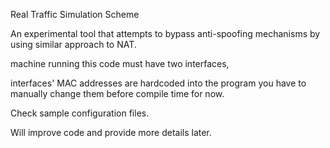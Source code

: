 Real Traffic Simulation Scheme

An experimental tool that attempts to bypass anti-spoofing mechanisms
by using similar approach to NAT.


machine running this code must have two interfaces,


interfaces' MAC addresses are hardcoded into the program
you have to manually change them before compile time for now.

Check sample configuration files.

Will improve code and provide more details later.
